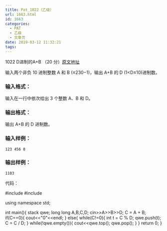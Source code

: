 ```yaml
---
title: Pat_1022（乙级）
url: 1663.html
id: 1663
categories:
  - PAT
  - 乙级
  - 文章页
date: 2019-03-12 11:32:21
tags:
---
```


1022 D进制的A+B （20 分）[原文地址](https://pintia.cn/problem-sets/994805260223102976/problems/994805299301433344)

输入两个非负 10 进制整数 A 和 B (≤2​30​​−1)，输出 A+B 的 D (1<D≤10)进制数。

### 输入格式：

输入在一行中依次给出 3 个整数 A、B 和 D。

### 输出格式：

输出 A+B 的 D 进制数。

### 输入样例：

    123 456 8
    

### 输出样例：

    1103

代码：

#include<iostream>
#include<stack>

using namespace std;


int main(){
    stack<int> qwe;
    long long A,B,C,D;
    cin>>A>>B>>D;
    C = A + B;
    if(C==0){
        cout<<"0"<<endl;
    }
    else{
        while(C!=0){
           int t = C % D;
           qwe.push(t);
           C = C / D;
        }
        while(!qwe.empty()){
            cout<<qwe.top();
            qwe.pop();
        }
    }
    return 0;
}